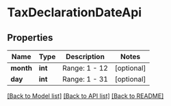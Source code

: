 # TaxDeclarationDateApi

## Properties
Name | Type | Description | Notes
------------ | ------------- | ------------- | -------------
**month** | **int** | Range: 1 - 12 | [optional] 
**day** | **int** | Range: 1 - 31 | [optional] 

[[Back to Model list]](../../README.md#documentation-for-models) [[Back to API list]](../../README.md#documentation-for-api-endpoints) [[Back to README]](../../README.md)

